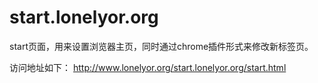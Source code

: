 # start.lonelyor.org
start页面，用来设置浏览器主页，同时通过chrome插件形式来修改新标签页。

访问地址如下：
http://www.lonelyor.org/start.lonelyor.org/start.html
